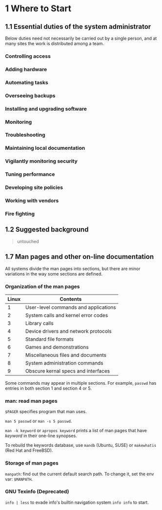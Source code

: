 # 1 Where to Start

## 1.1 Essential duties of the system administrator

Below duties need not necessarily be carried out by a single person, and at many
sites the work is distributed among a team.

### Controlling access

### Adding hardware

### Automating tasks

### Overseeing backups

### Installing and upgrading software

### Monitoring

### Troubleshooting

### Maintaining local documentation

### Vigilantly monitoring security

### Tuning performance

### Developing site policies

### Working with vendors

### Fire fighting

## 1.2 Suggested background

> untouched

## 1.7 Man pages and other on-line documentation

All systems divide the man pages into sections, but there are minor variations
in the way some sections are defined.

### Organization of the man pages

| Linux | Contents |
| - | - |
| 1 | User-level commands and applications |
| 2 | System calls and kernel error codes |
| 3 | Library calls |
| 4 | Device drivers and network protocols |
| 5 | Standard file formats |
| 6 | Games and demonstrations |
| 7 | Miscellaneous files and documents |
| 8 | System administration commands |
| 9 | Obscure kernal specs and interfaces |

Some commands may appear in multiple sections. For example, `passwd` has entries
in both section 1 and section 4 or 5.

### man: read man pages

`$PAGER` specifies program that man uses.

`man 5 passwd` or `man -s 5 passwd`.

`man -k keyword` or `apropos keyword` prints a list of man pages that have
*keyword* in their one-line synopses.

To rebuild the keywords database, use `mandb` (Ubuntu, SUSE) or `makewhatis`
(Red Hat and FreeBSD).

### Storage of man pages

`manpath`: find out the current default search path. To change it, set the env
var: `$MANPATH`.

### GNU Texinfo (Deprecated)

`info | less` to evade info's builtin navigation system
`info info` to start.
